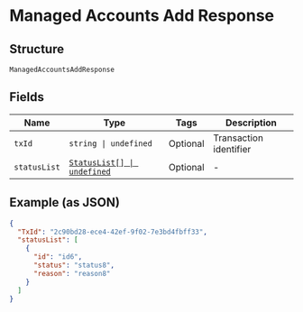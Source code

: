 
# Managed Accounts Add Response

## Structure

`ManagedAccountsAddResponse`

## Fields

| Name | Type | Tags | Description |
|  --- | --- | --- | --- |
| `txId` | `string \| undefined` | Optional | Transaction identifier |
| `statusList` | [`StatusList[] \| undefined`](../../doc/models/status-list.md) | Optional | - |

## Example (as JSON)

```json
{
  "TxId": "2c90bd28-ece4-42ef-9f02-7e3bd4fbff33",
  "statusList": [
    {
      "id": "id6",
      "status": "status8",
      "reason": "reason8"
    }
  ]
}
```

